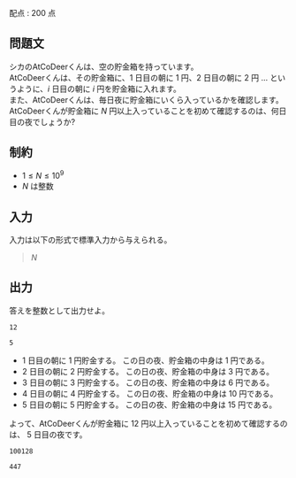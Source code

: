 配点 : $200$ 点

## 問題文

シカのAtCoDeerくんは、空の貯金箱を持っています。<br>
AtCoDeerくんは、その貯金箱に、$1$ 日目の朝に $1$ 円、$2$ 日目の朝に $2$ 円 $\dots$ というように、$i$ 日目の朝に $i$ 円を貯金箱に入れます。<br>
また、AtCoDeerくんは、毎日夜に貯金箱にいくら入っているかを確認します。<br>
AtCoDeerくんが貯金箱に $N$ 円以上入っていることを初めて確認するのは、何日目の夜でしょうか?

## 制約

- $1 \le N \le 10^9$
- $N$ は整数

## 入力

入力は以下の形式で標準入力から与えられる。

> $N$

## 出力

答えを整数として出力せよ。

```input1
12
```

```output1
5
```

- $1$ 日目の朝に $1$ 円貯金する。 この日の夜、貯金箱の中身は $1$ 円である。
- $2$ 日目の朝に $2$ 円貯金する。 この日の夜、貯金箱の中身は $3$ 円である。
- $3$ 日目の朝に $3$ 円貯金する。 この日の夜、貯金箱の中身は $6$ 円である。
- $4$ 日目の朝に $4$ 円貯金する。 この日の夜、貯金箱の中身は $10$ 円である。
- $5$ 日目の朝に $5$ 円貯金する。 この日の夜、貯金箱の中身は $15$ 円である。

よって、AtCoDeerくんが貯金箱に $12$ 円以上入っていることを初めて確認するのは、 $5$ 日目の夜です。

```input2
100128
```

```output2
447
```